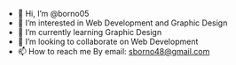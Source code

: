 - 👋 Hi, I’m @borno05
- 👀 I’m interested in Web Development and Graphic Design
- 🌱 I’m currently learning Graphic Design
- 💞️ I’m looking to collaborate on Web Development
- 📫 How to reach me By email: sborno48@gmail.com

<!---
borno05/borno05 is a ✨ special ✨ repository because its `README.md` (this file) appears on your GitHub profile.
You can click the Preview link to take a look at your changes.
--->
